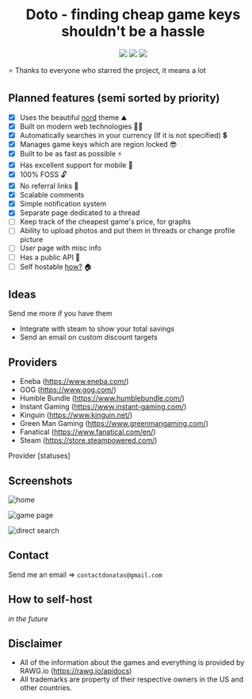 <h1 align="center">
    Doto - finding cheap game keys shouldn't be a hassle
</h1>

<div align="center">

<img src="https://img.shields.io/github/stars/Tronikelis/doto?style=for-the-badge" /> <img src="https://img.shields.io/badge/unofficial-100%25-blue?style=for-the-badge" /> <img src="https://img.shields.io/uptimerobot/status/m790997737-7266ed58ec88497ab98dcbac?style=for-the-badge" />

</div>

⭐ Thanks to everyone who starred the project, it means a lot

## Planned features (semi sorted by priority)

-   [x] Uses the beautiful [nord](https://www.nordtheme.com/) theme ⛰️
-   [x] Built on modern web technologies 👨‍💻
-   [x] Automatically searches in your currency (If it is not specified) 💲
-   [x] Manages game keys which are region locked 😎
-   [x] Built to be as fast as possible ⚡
-   [x] Has excellent support for mobile 📱
-   [x] 100% FOSS 🔓
-   [x] No referral links 🤑
-   [x] Scalable comments
-   [x] Simple notification system
-   [x] Separate page dedicated to a thread
-   [ ] Keep track of the cheapest game's price, for graphs
-   [ ] Ability to upload photos and put them in threads or change profile picture
-   [ ] User page with misc info
-   [ ] Has a public API 🦾
-   [ ] Self hostable [how?](#how-to-self-host) 🏠

## Ideas

Send me more if you have them

-   Integrate with steam to show your total savings
-   Send an email on custom discount targets

## Providers

-   Eneba (https://www.eneba.com/)
-   GOG (https://www.gog.com/)
-   Humble Bundle (https://www.humblebundle.com/)
-   Instant Gaming (https://www.instant-gaming.com/)
-   Kinguin (https://www.kinguin.net/)
-   Green Man Gaming (https://www.greenmangaming.com/)
-   Fanatical (https://www.fanatical.com/en/)
-   Steam (https://store.steampowered.com/)

Provider [statuses]

## Screenshots

![home](https://i.imgur.com/QQmkGR3.jpeg)

![game page](https://i.imgur.com/qeNlQns.png)

![direct search](https://i.imgur.com/2sWFFRg.png)

## Contact

Send me an email => `contactdonatas@gmail.com`

## How to self-host

_in the future_

## Disclaimer

-   All of the information about the games and everything is provided by RAWG.io (https://rawg.io/apidocs)
-   All trademarks are property of their respective owners in the US and other countries.
